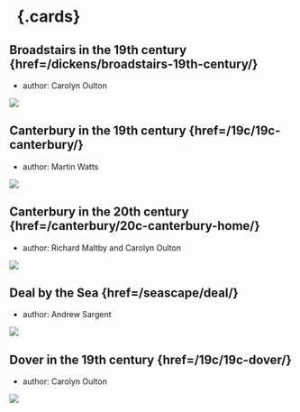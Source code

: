 <param ve-config 
       title="Places A-H"
       banner="/images/banners/19c.jpg"
       layout="index">

# &nbsp; {.cards}

## Broadstairs in the 19th century {href=/dickens/broadstairs-19th-century/}

- author: Carolyn Oulton

![](https://iiif.juncture-digital.org/thumbnail?url=https://stor.artstor.org/stor/09e1b362-e980-44dd-947b-801070eb499e)

## Canterbury in the 19th century {href=/19c/19c-canterbury/}

- author: Martin Watts

![](https://iiif.juncture-digital.org/thumbnail?url=https://stor.artstor.org/stor/fb97b8a2-50de-4cae-b35b-7aedb06de42b)

## Canterbury in the 20th century {href=/canterbury/20c-canterbury-home/}

- author: Richard Maltby and Carolyn Oulton

![](https://iiif.juncture-digital.org/thumbnail?url=https://stor.artstor.org/stor/000006fe-369e-488c-909b-955d19db4123)

## Deal by the Sea {href=/seascape/deal/}

- author: Andrew Sargent

![](https://iiif.juncture-digital.org/thumbnail?url=https://stor.artstor.org/stor/551e553e-279c-4516-bd54-4d5b78366bce)

## Dover in the 19th century {href=/19c/19c-dover/}

- author: Carolyn Oulton

![](https://iiif.juncture-digital.org/thumbnail?url=https://stor.artstor.org/stor/5681241b-c069-45f0-8da5-fecdb173465a)


